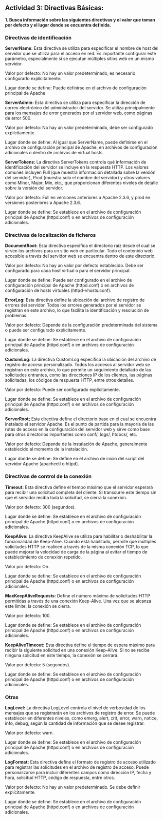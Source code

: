 ## Actividad 3: Directivas Básicas:

**1. Busca información sobre las siguientes directivas y el valor que toman por defecto y el lugar donde se encuentra definida.**

### **Directivas de identificación**

**ServerName:** Esta directiva se utiliza para especificar el nombre de host del servidor que se utiliza para el acceso en red. Es importante configurar este parámetro, especialmente si se ejecutan múltiples sitios web en un mismo servidor.

Valor por defecto: No hay un valor predeterminado, es necesario configurarlo explícitamente.

Lugar donde se define: Puede definirse en el archivo de configuración principal de Apache

**ServerAdmin:** Esta directiva se utiliza para especificar la dirección de correo electrónico del administrador del servidor. Se utiliza principalmente para los mensajes de error generados por el servidor web, como páginas de error 500.

Valor por defecto: No hay un valor predeterminado, debe ser configurado explícitamente.

Lugar donde se define: Al igual que ServerName, puede definirse en el archivo de configuración principal de Apache, en archivos de configuración adicionales o dentro de archivos de virtual hosts.

**ServerTokens:** La directiva ServerTokens controla qué información de identificación del servidor se incluye en la respuesta HTTP. Los valores comunes incluyen Full (que muestra información detallada sobre la versión del servidor), Prod (muestra solo el nombre del servidor) y otros valores como Minor, Major, Min, etc., que proporcionan diferentes niveles de detalle sobre la versión del servidor.

Valor por defecto: Full en versiones anteriores a Apache 2.3.6, y prod en versiones posteriores a Apache 2.3.6.

Lugar donde se define: Se establece en el archivo de configuración principal de Apache (httpd.conf) o en archivos de configuración adicionales.

### **Directivas de localización de ficheros**

**DocumentRoot:** Esta directiva especifica el directorio raíz desde el cual se sirven los archivos para un sitio web en particular. Todo el contenido web accesible a través del servidor web se encuentra dentro de este directorio.

Valor por defecto: No hay un valor por defecto establecido. Debe ser configurado para cada host virtual o para el servidor principal.

Lugar donde se define: Puede ser configurado en el archivo de configuración principal de Apache (httpd.conf) o en archivos de configuración de hosts virtuales (httpd-vhosts.conf).

**ErrorLog:**	Esta directiva define la ubicación del archivo de registro de errores del servidor. Todos los errores generados por el servidor se registran en este archivo, lo que facilita la identificación y resolución de problemas.

Valor por defecto: Depende de la configuración predeterminada del sistema o puede ser configurado explícitamente.

Lugar donde se define: Se establece en el archivo de configuración principal de Apache (httpd.conf) o en archivos de configuración adicionales.

**CustomLog:** La directiva CustomLog especifica la ubicación del archivo de registro de acceso personalizado. Todos los accesos al servidor web se registran en este archivo, lo que permite un seguimiento detallado de las solicitudes entrantes, como las direcciones IP de los clientes, las páginas solicitadas, los códigos de respuesta HTTP, entre otros detalles.

Valor por defecto: Puede ser configurado explícitamente.

Lugar donde se define: Se establece en el archivo de configuración principal de Apache (httpd.conf) o en archivos de configuración adicionales.

**ServerRoot;**	Esta directiva define el directorio base en el cual se encuentra instalado el servidor Apache. Es el punto de partida para la mayoría de las rutas de acceso en la configuración del servidor web y sirve como base para otros directorios importantes como conf/, logs/, htdocs/, etc.

Valor por defecto: Depende de la instalación de Apache, generalmente establecido al momento de la instalación.

Lugar donde se define: Se define en el archivo de inicio del script del servidor Apache (apachectl o httpd).

### **Directivas de control de la conexión**

**Timeout:** Esta directiva define el tiempo máximo que el servidor esperará para recibir una solicitud completa del cliente. Si transcurre este tiempo sin que el servidor reciba toda la solicitud, se cierra la conexión.

Valor por defecto: 300 (segundos).

Lugar donde se define: Se establece en el archivo de configuración principal de Apache (httpd.conf) o en archivos de configuración adicionales.

**KeepAlive:** La directiva KeepAlive se utiliza para habilitar o deshabilitar la funcionalidad de Keep-Alive. Cuando está habilitado, permite que múltiples solicitudes HTTP se realicen a través de la misma conexión TCP, lo que puede mejorar la velocidad de carga de la página al evitar el tiempo de establecimiento de conexión repetido.

Valor por defecto: On.

Lugar donde se define: Se establece en el archivo de configuración principal de Apache (httpd.conf) o en archivos de configuración adicionales.

**MaxKeepAliveRequests:** Define el número máximo de solicitudes HTTP permitidas a través de una conexión Keep-Alive. Una vez que se alcanza este límite, la conexión se cierra.

Valor por defecto: 100.

Lugar donde se define: Se establece en el archivo de configuración principal de Apache (httpd.conf) o en archivos de configuración adicionales.

**KeepAliveTimeout:** Esta directiva define el tiempo de espera máximo para recibir la siguiente solicitud en una conexión Keep-Alive. Si no se recibe ninguna solicitud en este tiempo, la conexión se cerrará.

Valor por defecto: 5 (segundos).

Lugar donde se define: Se establece en el archivo de configuración principal de Apache (httpd.conf) o en archivos de configuración adicionales.

### **Otras** 

**LogLevel:** La directiva LogLevel controla el nivel de verbosidad de los mensajes que se registrarán en los archivos de registro de error. Se puede establecer en diferentes niveles, como emerg, alert, crit, error, warn, notice, info, debug, según la cantidad de información que se desee registrar.

Valor por defecto: warn.

Lugar donde se define: Se establece en el archivo de configuración principal de Apache (httpd.conf) o en archivos de configuración adicionales.

**LogFormat:** Esta directiva define el formato de registro de acceso utilizado para registrar las solicitudes en el archivo de registro de acceso. Puede personalizarse para incluir diferentes campos como dirección IP, fecha y hora, solicitud HTTP, código de respuesta, entre otros.

Valor por defecto: No hay un valor predeterminado. Se debe definir explícitamente.

Lugar donde se define: Se establece en el archivo de configuración principal de Apache (httpd.conf) o en archivos de configuración adicionales.

